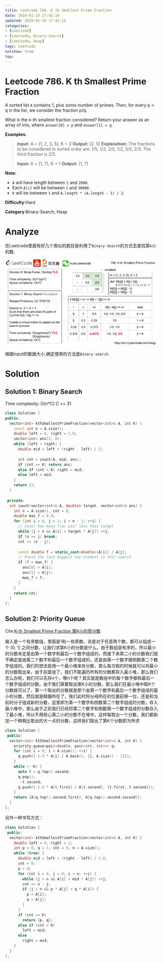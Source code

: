 ```yaml
---
title: Leetcode 786. K th Smallest Prime Fraction
date: 2019-01-19 17:42:14
updated: 2019-01-19 17:42:14
categories: 
- [Leetcode]
- [Leetcode, Binary-Search]
- [Leetcode, Heap]
tags: Leetcode
notshow: true
top:
---
```


# Leetcode 786. K th Smallest Prime Fraction

A sorted list  `A`  contains 1, plus some number of primes. Then, for every p < q in the list, we consider the fraction p/q.

What is the  `K`-th smallest fraction considered? Return your answer as an array of ints, where  `answer[0] = p`  and  `answer[1] = q`.

**Examples:**
> **Input:** A = [1, 2, 3, 5], K = 3
> **Output:** [2, 5]
> **Explanation:**
> The fractions to be considered in sorted order are:
> 1/5, 1/3, 2/5, 1/2, 3/5, 2/3.
> The third fraction is 2/5.
> 
> **Input:** A = [1, 7], K = 1
> **Output:** [1, 7]

**Note:**

- `A`  will have length between  `2`  and  `2000`.
- Each  `A[i]`  will be between  `1`  and  `30000`.
- `K`  will be between  `1`  and  `A.length * (A.length - 1) / 2`.

**Difficulty**:Hard

**Category**:Binary-Search, Heap

<!-- more -->

# Analyze

在Leetcode里面有好几个类似的题目是利用了`Binary-Search`的方式去查找第`k`小的数.

![](/images/in-post/2019-01-19-Leetcode-786-K-th-Smallest-Prime-Fraction/2019-01-19-17-45-08.png)

根据input的数据大小,确定使用的方法是`Binary-search`.

# Solution

## Solution 1: Binary Search

Time complexity: O(n*C) C <= 31

```cpp
class Solution {
public:
  vector<int> kthSmallestPrimeFraction(vector<int>& A, int K) {
    const int n = A.size();
    double left = 0, right = 1.0;
    vector<int> ans(2, 0);
    while (left < right) {
      double mid = left + (right - left) / 2;

      int cnt = count(A, mid, ans);
      if (cnt == K) return ans;
      else if (cnt > K) right = mid;
      else left = mid;
    }
    return {};
  }

 private:
  int count(vector<int>& A, double& target, vector<int>& ans) {
    int n = A.size(), cnt = 0;
    double max_f = 0.0;
    for (int i = 0, j = 1; i < n - 1; ++i) {
      // Count how many frac pair less that target
      while (j < n && A[i] > target * A[j]) ++j;
      if (n == j) break;
      cnt += (n - j);
  
      const double f = static_cast<double>(A[i]) / A[j];
      // Found the last biggest one element in this search
      if (f > max_f) {
        ans[0] = A[i];
        ans[1] = A[j];
        max_f = f;
      }
    }
    return cnt;
  }
};
```

## Solution 2: Priority Queue

Cite:[K-th Smallest Prime Fraction 第K小的质分数](http://www.cnblogs.com/grandyang/p/9135156.html)

输入是一个有序数组，里面是1和一些质数，说是对于任意两个数，都可以组成一个 [0, 1] 之间分数，让我们求第K小的分数是什么。由于数组是有序的，所以最小的分数肯定是由第一个数字和最后一个数字组成的，而接下来第二小的分数我们就不确定是由第二个数字和最后一个数字组成的，还是由第一个数字跟倒数第二个数字组成的。我们的想法是用一个最小堆来存分数，那么每次取的时候就可以将最小的分数取出来，由于前面说了，我们不能遍历所有的分数都存入最小堆，那么我们怎么办呢，我们可以先存n个，哪n个呢？其实就是数组中的每个数字都和最后一个数字组成的分数。由于我们需要取出第K小的分数，那么我们在最小堆中取K个分数就可以了，第一个取出的分数就是那个由第一个数字和最后一个数字组成的最小的分数，然后就是精髓所在了，我们此时将分母所在的位置前移一位，还是和当前的分子组成新的分数，这里即为第一个数字和倒数第二个数字组成的分数，存入最小堆中，那么由于之前我们已经将第二个数字和倒数第一个数字组成的分数存入了最小堆，所以不用担心第二小的分数不在堆中，这样每取出一个分数，我们都新加一个稍稍比取出的大一点的分数，这样我们取出了第K个分数即为所求

```cpp
class Solution {
 public:
  vector<int> kthSmallestPrimeFraction(vector<int>& A, int K) {
    priority_queue<pair<double, pair<int, int>>> q;
    for (int i = 0; i < A.size(); ++i) {
      q.push({-1.0 * A[i] / A.back(), {i, A.size() - 1}});
    }
    while (--K) {
      auto t = q.top().second;
      q.pop();
      --t.second;
      q.push({-1.0 * A[t.first] / A[t.second], {t.first, t.second}});
    }
    return {A[q.top().second.first], A[q.top().second.second]};
  }
};
```

另外一种书写方式：

```cpp
class Solution {
 public:
  vector<int> kthSmallestPrimeFraction(vector<int>& A, int K) {
    double left = 0, right = 1;
    int p = 0, q = 1, cnt = 0, n = A.size();
    while (true) {
      double mid = left + (right - left) / 2.0;
      cnt = 0;
      p = 0;
      for (int i = 0, j = 0; i < n; ++i) {
        while (j < n && A[i] > mid * A[j]) ++j;
        cnt += n - j;
        if (j < n && p * A[j] < q * A[i]) {
          p = A[i];
          q = A[j];
        }
      }
      if (cnt == K)
        return {p, q};
      else if (cnt < K)
        left = mid;
      else
        right = mid;
    }
  }
};
```